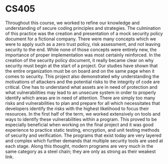 # CS405
  Throughout this course, we worked to refine our knowledge and understanding of secure coding principles and strategies. The culmination of this practice was the creation and presentation of a mock security policy document for a fictional company. There were many concepts which we were to apply such as a zero trust policy, risk assessment, and not leaving security to the end. While none of those concepts were entirely new, the importance of proper implementation was most certainly reinforced. In the creation of the security policy document, it really became clear on why security must begin at the start of a project. Our studies have shown that the entire organization must be on board and on the same page when it comes to security. This project also demonstrated why understanding the motivations of attackers and the potential risks to the integrity of code are critical. One has to understand what assets are in need of protection and what vulnerabilities may lead to an unsecure system in order to properly identify which areas are in need of attention. There are simply too many risks and vulnerabilities to plan and prepare for all which necessitates that developers identify the risks with the highest likelihood to focus their resources. 
	In the first half of the term, we worked extensively on tools and ways to identify these vulnerabilities within a program. This proved to be especially beneficial when working on the final project and it was good experience to practice static testing, encryption, and unit testing methods of security and verification. The programs that exist today are very layered and complex which further demands that multiple security tools are used at each stage. Along this thought, modern programs are very much in the same category as a steel chain; they are only as strong as their weakest link.
